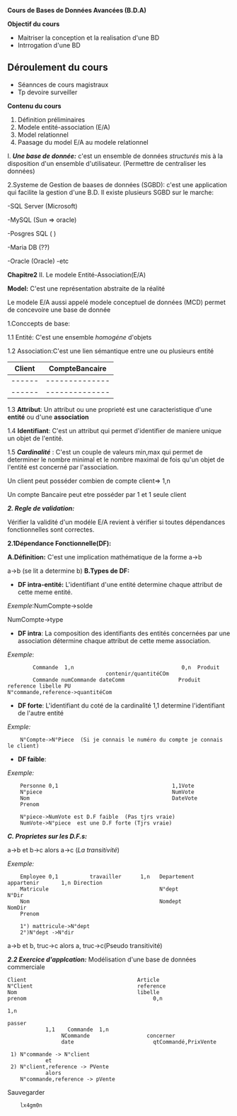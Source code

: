 **Cours de Bases de Données Avancées (B.D.A)**

**Objectif du cours**

-   Maitriser la conception et la realisation d'une BD
-   Intrrogation d'une BD

**Déroulement du cours**
-
-   Séannces de cours magistraux
-   Tp devoire surveiller

**Contenu du cours**

1.  Définition préliminaires
2.  Modele entité-association (E/A)
3.  Model relationnel
4.  Paasage du model  E/A au modele relationnel

I. _**Une base de donnée:**_ c'est un ensemble de données _structurés_ mis à la disposition d'un ensemble d'utilisateur.
(Permettre de centraliser les données)

2.Systeme de Gestion de baases de données (SGBD): c'est une application qui facilite la gestion d'une B.D. Il existe plusieurs SGBD sur le marche: 

-SQL Server (Microsoft)

-MySQL (Sun => oracle)

-Posgres SQL (  )

-Maria DB (??)

-Oracle (Oracle)
-etc

**Chapitre2**
II. Le modele Entité-Association(E/A)

**Model:** C'est une représentation abstraite de la réalité

Le modele E/A aussi appelé modele conceptuel de données (MCD) permet de concevoire une base de donnée

1.Conccepts de base:

1.1 Entité:
C'est une ensemble _homogéne_ d'objets

1.2 Association:C'est une lien sémantique entre une ou plusieurs entité

|Client     |CompteBancaire|
|------     |--------------|
|------     |--------------|
|------     |--------------|

1.3 **Attribut**: Un attribut ou une proprieté est une caracteristique d'une **entité** ou d'une **association**

1.4 **Identifiant**: C'est un attribut qui permet d'identifier de maniere unique un objet de l'entité.

1.5 **_Cardinalité_** : C'est un couple de valeurs min,max qui permet  de determiner le nombre minimal et le nombre maximal de fois qu'un objet de l'entité est concerné par l'association.

Un client peut posséder combien de compte client=> 1,n

Un compte Bancaire peut etre posséder par 1 et 1 seule client
 
 **_2. Regle de validation:_**
 
 Vérifier la validité d'un modéle E/A revient à vérifier si toutes dépendances fonctionnelles sont correctes.
 
 **2.1Dépendance Fonctionnelle(DF):**
 
 **A.Définition:** C'est une implication mathématique de la forme a->b 
 
 a->b (se lit a determine b)
 **B.Types de DF:** 
 *  **DF intra-entité:** L'identifiant d'une entité determine chaque attribut de cette meme entité.
 
 _Exemple_:NumCompte->solde
 
 NumCompte->type
 *  **DF intra**: La composition des identifiants des entités concernées par une association détermine chaque attribut de cette meme association.
 
 _Exemple_:
            
            Commande  1,n                                  0,n  Produit
                                   contenir/quantitéCOm
            Commande numCommande dateComm                 Produit reference libelle PU
    N°commande,reference->quantitéCom
            
 
*   **DF forte**: L'identifiant du coté de la cardinalité 1,1 determine l'identifiant de l'autre entité

_Exmple:_
    
        N°Compte->N°Piece  (Si je connais le numéro du compte je connais le client)
   
*   **DF faible**: 

_Exemple:_

        Personne 0,1                                    1,1Vote
        N°piece                                         NumVote
        Nom                                             DateVote
        Prenom
        
        N°piece->NumVote est D.F faible  (Pas tjrs vraie)
        NumVote->N°piece  est une D.F forte (Tjrs vraie)
        
**_C.  Proprietes sur les D.F.s:_**

a->b et b->c alors a->c (_La transitivité_)

_Exemple:_
        
        Employee 0,1          travailler      1,n   Departement         appartenir       1,n Direction
        Matricule                                   N°dept                                   N°Dir         
        Nom                                         Nomdept                                  NomDir
        Prenom
                                     
        1°) mattricule->N°dept
        2°)N°dept ->N°dir
        

a->b et b, truc->c alors a, truc->c(Pseudo transitivité)

**_2.2 Exercice d'applcation:_** Modélisation d'une base de données commerciale

    Client                                   Article
    N°Client                                 reference
    Nom                                      libelle  
    prenom                                        0,n
    
    1,n
    
    passer
                1,1    Commande  1,n
                     NCommande                  concerner                                         
                     date                         qtCommandé,PrixVente
     
     1) N°commande -> N°client
                et
     2) N°client,reference -> PVente
                alors
        N°commande,reference -> pVente

     

    
Sauvegarder
    
        lx4gm0n        